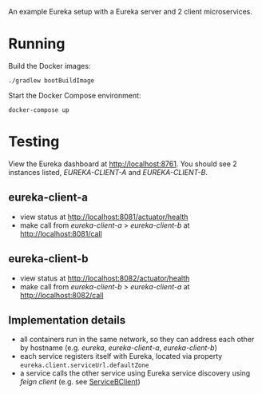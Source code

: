An example Eureka setup with a Eureka server and 2 client microservices.

# Running

Build the Docker images:

`./gradlew bootBuildImage`

Start the Docker Compose environment:

`docker-compose up`

# Testing

View the Eureka dashboard at [http://localhost:8761](http://localhost:8761).
You should see 2 instances listed, *EUREKA-CLIENT-A* and *EUREKA-CLIENT-B*.

## eureka-client-a
* view status at [http://localhost:8081/actuator/health](http://localhost:8081/actuator/health)
* make call from *eureka-client-a* > *eureka-client-b* at [http://localhost:8081/call](http://localhost:8081/call)

## eureka-client-b
* view status at [http://localhost:8082/actuator/health](http://localhost:8082/actuator/health)
* make call from *eureka-client-b* > *eureka-client-a* at [http://localhost:8082/call](http://localhost:8082/call)

## Implementation details

* all containers run in the same network, so they can address each other by hostname (e.g. *eureka*, *eureka-client-a*, *eureka-client-b*)
* each service registers itself with Eureka, located via property `eureka.client.serviceUrl.defaultZone`
* a service calls the other service using Eureka service discovery using *feign client* (e.g. see [ServiceBClient](eureka-client-a\src\main\java\com\tomgregory\eurekaexample\ServiceBClient.javajava/com/tomgregory/eurekaexample/ServiceBClient.java))

